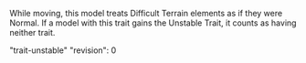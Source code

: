 While moving, this model treats Difficult Terrain elements as if they were Normal.
If a model with this trait gains the Unstable Trait, it counts as having neither trait.

"trait-unstable"
"revision": 0